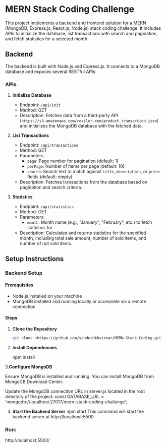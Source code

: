# MERN Stack Coding Challenge
This project implements a backend and frontend solution for a MERN (MongoDB, Express.js, React.js, Node.js) stack coding challenge. It includes APIs to initialize the database, list transactions with search and pagination, and fetch statistics for a selected month.

## Backend

The backend is built with Node.js and Express.js. It connects to a MongoDB database and exposes several RESTful APIs:

### APIs

1. **Initialize Database**
   - Endpoint: `/api/init`
   - Method: GET
   - Description: Fetches data from a third-party API (`https://s3.amazonaws.com/roxiler.com/product_transaction.json`) and initializes the MongoDB database with the fetched data.

2. **List Transactions**
   - Endpoint: `/api/transactions`
   - Method: GET
   - Parameters:
     - `page`: Page number for pagination (default: 1)
     - `perPage`: Number of items per page (default: 10)
     - `search`: Search text to match against `title`, `description`, or `price` fields (default: empty)
   - Description: Fetches transactions from the database based on pagination and search criteria.

3. **Statistics**
   - Endpoint: `/api/statistics`
   - Method: GET
   - Parameters:
     - `month`: Month name (e.g., "January", "February", etc.) to fetch statistics for
   - Description: Calculates and returns statistics for the specified month, including total sale amount, number of sold items, and number of not sold items.
  


## Setup Instructions

### Backend Setup

#### Prerequisites

- Node.js installed on your machine
- MongoDB installed and running locally or accessible via a remote connection

#### Steps

1. **Clone the Repository**

   ```bash
   git clone <https://github.com/sandeshkhairnar/MERN-Stack-Coding.git>

2. **Install Dependencies**
   
   npm install

3.**Configure MongoDB**

Ensure MongoDB is installed and running. You can install MongoDB from MongoDB Download Center.

Update the MongoDB connection URL in server.js located in the root directory of the project:
const DATABASE_URL = 'mongodb://localhost:27017/mern-stack-coding-challenge';

4. **Start the Backend Server**
 npm start
This command will start the backend server at http://localhost:5500



### Run:
http://localhost:5500/
